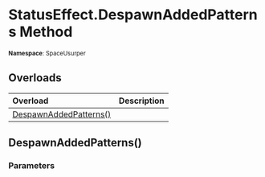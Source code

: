 # StatusEffect.DespawnAddedPatterns Method

<small>**Namespace**: SpaceUsurper</small>

## Overloads

<div markdown="1" class="member-table">

| Overload | Description |
| :------- | ----------- |
| [DespawnAddedPatterns()](#) |  | 

</div>

## DespawnAddedPatterns()
### Parameters

